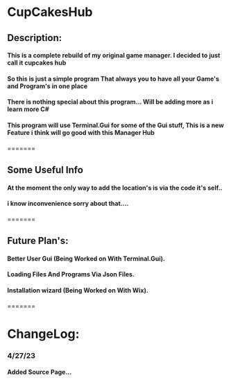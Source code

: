 #									CupCakesHub
 
## Description:
#### This is a complete rebuild of my original game manager. I decided to just call it cupcakes hub
#### So this is just a simple program That always you to have all your Game's and Program's in one place
#### There is nothing special about this program... Will be adding more as i learn more C#
#### This program will use Terminal.Gui for some of the Gui stuff, This is a new Feature  i think will go good with this Manager Hub

=======
## Some Useful Info
#### At the moment the only way to add the location's is via  the code it's self..
#### i know inconvenience sorry about that....
=======
## Future Plan's:
#### Better User Gui (Being Worked on With Terminal.Gui).
#### Loading Files And Programs Via Json Files.
#### Installation wizard (Being Worked on With Wix).

=======
# ChangeLog:

### 4/27/23
#### Added Source Page...


